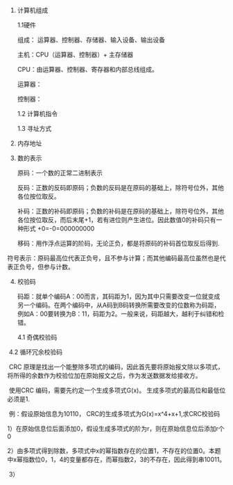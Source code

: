 1. 计算机组成

   1.1硬件

   组成： 运算器、控制器、存储器、输入设备、输出设备

   主机：CPU（运算器、控制器）+ 主存储器

   CPU：由运算器、控制器、寄存器和内部总线组成。

   运算器：

   控制器：

   1.2 计算机指令

   1.3 寻址方式



2. 内存地址



3. 数的表示

   原码：一个数的正常二进制表示

   反码：正数的反码即原码；负数的反码是在原码的基础上，除符号位外，其他各位按位取反。

   补码：正数的补码即原码；负数的补码是在原码的基础上，除符号位外，其他各位按位取反，而后末尾+1，若有进位则产生进位。因此数值0的补码只有一种形式 +0=-0=000000000

   移码：用作浮点运算的阶码，无论正负，都是将原码的补码首位取反后得到.

​	符号表示：原码最高位代表正负号，且不参与计算；而其他编码最高位虽然也是代表正负号，但参与计数。

4. 校验码

   码距：就单个编码A：00而言，其码距为1，因为其中只需要改变一位就变成另一个编码。在两个编码中，从A码到B码转换所需要改变的位数称为码距，例如A：00要转换为B：11，码距为2。一般来说，码距越大，越利于纠错和检错。

   4.1 奇偶校验码



​		4.2 循环冗余校验码

​		CRC 原理是找出一个能整除多项式的编码，因此首先要将原始报文除以多项式，将所得的余数作为校验位加在原始报文之后，作为发送数据发给接收方。

​		使用CRC 编码，需要先约定一个生成多项式G(x)。 生成多项式的最高位和最低位必须是1.

​		例：假设原始信息为10110， CRC的生成多项式为G(x)=x^4+x+1,求CRC校验码

​		1）在原始信息位后面添加0，假设生成多项式的阶为r，则在原始信息位后添加r个0

​		2）由多项式得到除数，多项式中x的幂指数存在的位置1，不存在的位置0。本题中x幂指数位0，1，4的变量都存在，而幂指数2，3的不存在，因此得到串10011。

​		3）

​		